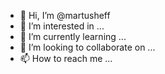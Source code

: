 - 👋 Hi, I’m @martusheff
- 👀 I’m interested in ...
- 🌱 I’m currently learning ...
- 💞️ I’m looking to collaborate on ...
- 📫 How to reach me ...

<!---
martusheff/martusheff is a ✨ special ✨ repository because its `README.md` (this file) appears on your GitHub profile.
You can click the Preview link to take a look at your changes.
--->
